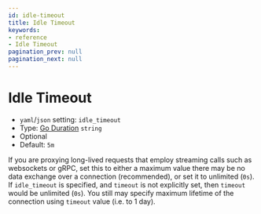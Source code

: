 ```yaml
---
id: idle-timeout
title: Idle Timeout
keywords:
- reference
- Idle Timeout
pagination_prev: null
pagination_next: null
---
```



# Idle Timeout
- `yaml`/`json` setting: `idle_timeout`
- Type: [Go Duration](https://golang.org/pkg/time/#Duration.String) `string`
- Optional
- Default: `5m`

If you are proxying long-lived requests that employ streaming calls such as websockets or gRPC,
set this to either a maximum value there may be no data exchange over a connection (recommended),
or set it to unlimited (`0s`). If `idle_timeout` is specified, and `timeout` is not
explicitly set, then `timeout` would be unlimited (`0s`). You still may specify maximum lifetime
of the connection using `timeout` value (i.e. to 1 day).

